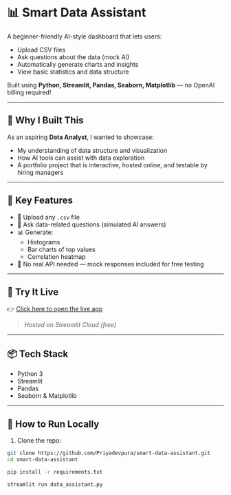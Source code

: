 # 📊 Smart Data Assistant

A beginner-friendly AI-style dashboard that lets users:

- Upload CSV files
- Ask questions about the data (mock AI)
- Automatically generate charts and insights
- View basic statistics and data structure

Built using **Python, Streamlit, Pandas, Seaborn, Matplotlib** — no OpenAI billing required!

---

## 🌟 Why I Built This

As an aspiring **Data Analyst**, I wanted to showcase:
- My understanding of data structure and visualization
- How AI tools can assist with data exploration
- A portfolio project that is interactive, hosted online, and testable by hiring managers

---

## 🧠 Key Features

- 📁 Upload any `.csv` file
- 💬 Ask data-related questions (simulated AI answers)
- 📊 Generate:
  - Histograms
  - Bar charts of top values
  - Correlation heatmap
- 🚫 No real API needed — mock responses included for free testing

---

## 🚀 Try It Live

👉 [Click here to open the live app](https://priyadevpura-smart-data-assistant-data-assistant-fwdggm.streamlit.app/)

> _Hosted on Streamlit Cloud (free)_

---

## 📦 Tech Stack

- Python 3
- Streamlit
- Pandas
- Seaborn & Matplotlib

---

## 📝 How to Run Locally

1. Clone the repo:
```bash
git clone https://github.com/Priyadevpura/smart-data-assistant.git
cd smart-data-assistant

pip install -r requirements.txt

streamlit run data_assistant.py


